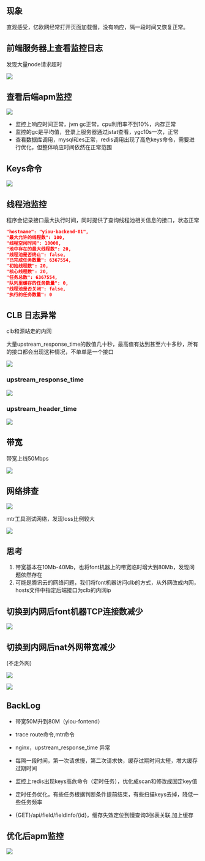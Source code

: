 ## 现象

直观感受，亿欧网经常打开页面加载慢，没有响应，隔一段时间又恢复正常。

## 前端服务器上查看监控日志

发现大量node请求超时

![](../images/font_timeout.png)



## 查看后端apm监控

![](../images/apm_old_16764411758635.png)

* 监控上响应时间正常，jvm gc正常，cpu利用率不到10%，内存正常
* 监控的gc是平均值，登录上服务器通过jstat查看，ygc10s一次，正常
* 查看数据库调用，mysql和es正常，redis调用出现了高危keys命令，需要进行优化，但整体响应时间依然在正常范围

## Keys命令

![](../images/redis_20230217163825.png)



## 线程池监控

程序会记录接口最大执行时间，同时提供了查询线程池相关信息的接口，状态正常

```json
"hostname": "yiou-backend-01",
"最大允许的线程数": 100,
"线程空闲时间": 10000,
"池中存在的最大线程数": 20,
"线程池是否终止": false,
"已完成任务数量": 6367554,
"初始线程数": 20,
"核心线程数": 20,
"任务总数": 6367554,
"队列里缓存的任务数量": 0,
"线程池是否关闭": false,
"执行的任务数量": 0
```





## CLB 日志异常

clb和源站走的内网

大量upstream_response_time的数值几十秒，最高值有达到甚至六十多秒，所有的接口都会出现这种情况，不单单是一个接口

![](../images/lb_16764467887642.png)



### upstream_response_time

![](../images/upstream_response_time.png)

### upstream_header_time

![](../images/upstream_header_time.png)



## 带宽

带宽上线50Mbps

![](../images/net_20230224175625.png)



## 网络排查

![](../images/nat_20230224210106.jpg)

mtr工具测试网络，发现loss比例较大

![](../images/mtr_20230224175119.png)



## 思考

1. 带宽基本在10Mb-40Mb，也将font机器上的带宽临时增大到80Mb，发现问题依然存在
2. 可能是腾讯云的网络问题，我们将font机器访问clb的方式，从外网改成内网，hosts文件中指定后端接口为clb的内网ip



## 切换到内网后font机器TCP连接数减少

![](../images/tcp_20230224165221.png)



## 切换到内网后nat外网带宽减少

(不走外网)

![](../images/nat_20230224174739.png)



![](../images/nat_20230224180636.png)



## BackLog

* 带宽50M升到80M（yiou-fontend）
* trace route命令,mtr命令
* nginx，upstream_response_time 异常 

* 每隔一段时间，第一次请求慢，第二次请求快，缓存过期时间太短，增大缓存过期时间
* 监控上redis出现keys高危命令（定时任务），优化成scan和修改成固定key值
* 定时任务优化，有些任务根据判断条件提前结束，有些扫描keys去掉，降低一些任务频率
* {GET}/api/field/fieldInfo/{id}，缓存失效定位到慢查询3张表关联,加上缓存



## 优化后apm监控

![](../images/apm_20230224120642.png)





